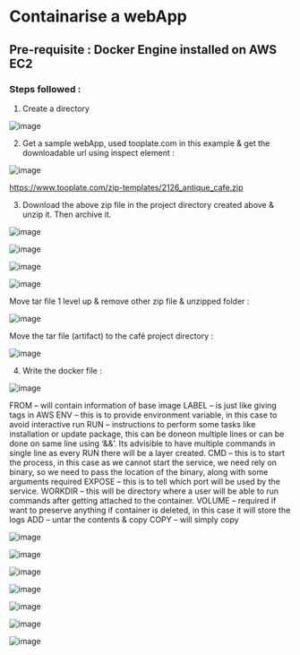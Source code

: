 # Containarise a webApp

## Pre-requisite : Docker Engine installed on AWS EC2

### Steps followed : 

1)	Create a directory 

![image](https://github.com/rnainani/AWSPracticeProjects/assets/25031921/b6765660-44b6-4b49-b734-e6bc88bc0fc5)

2)	Get a sample webApp, used tooplate.com in this example & get the downloadable url using inspect element :

![image](https://github.com/rnainani/AWSPracticeProjects/assets/25031921/3e21b777-ff9f-425c-bebe-7a29ac851ba4)

https://www.tooplate.com/zip-templates/2126_antique_cafe.zip

3)	Download the above zip file in the project directory created above & unzip it. Then archive it.

![image](https://github.com/rnainani/AWSPracticeProjects/assets/25031921/416cf1ff-2428-41f7-bc1b-ef9554bb341c)

![image](https://github.com/rnainani/AWSPracticeProjects/assets/25031921/870ff7ad-6290-416f-ae8e-ba8c0c5356f1)

![image](https://github.com/rnainani/AWSPracticeProjects/assets/25031921/456cedce-6926-4b08-a660-28755aa8d059)

![image](https://github.com/rnainani/AWSPracticeProjects/assets/25031921/867617f4-0b4a-4aad-adc8-302d196dc925)

Move tar file 1 level up & remove other zip file & unzipped folder :

![image](https://github.com/rnainani/AWSPracticeProjects/assets/25031921/11b254e3-e53c-49e2-981f-c5966aba21b8)

Move the tar file (artifact) to the café project directory :

![image](https://github.com/rnainani/AWSPracticeProjects/assets/25031921/95c50071-4578-47b4-9668-e4b55b7c8368)

4)	Write the docker file :

![image](https://github.com/rnainani/AWSPracticeProjects/assets/25031921/741718c3-d08d-471b-8896-909727129429)

FROM – will contain information of base image
LABEL – is just like giving tags in AWS 
ENV – this is to provide environment variable, in this case to avoid interactive run
RUN – instructions to perform some tasks like installation or update package, this can be doneon multiple lines or can be done on same line using ‘&&’. Its advisible to have multiple commands in single line as every RUN there will be a layer created.
CMD – this is to start the process, in this case as we cannot start the service, we need rely on binary, so we need to pass the location of the binary, along with some arguments required
EXPOSE – this is to tell which port will be used by the service.
WORKDIR – this will be directory where a user will be able to run commands after getting attached to the container.
VOLUME – required if want to preserve anything if container is deleted, in this case it will store the logs
ADD – untar the contents & copy
COPY – will simply copy  

![image](https://github.com/rnainani/AWSPracticeProjects/assets/25031921/c5612351-5a03-4d54-8699-1bd5ace968ad)

![image](https://github.com/rnainani/AWSPracticeProjects/assets/25031921/62d80d6b-1f3a-4560-9dbd-1a8ccb202579)

![image](https://github.com/rnainani/AWSPracticeProjects/assets/25031921/71b839d0-978f-4046-bbd1-ce854a24387a)

![image](https://github.com/rnainani/AWSPracticeProjects/assets/25031921/d3c5b671-31cd-4c3d-a05b-3fc08d7ae8de)

![image](https://github.com/rnainani/AWSPracticeProjects/assets/25031921/af4f54c6-3842-4fcc-8cdc-2de05f169d06)

![image](https://github.com/rnainani/AWSPracticeProjects/assets/25031921/79af7399-a1b4-4590-bfc7-62fc5f5952a4)

![image](https://github.com/rnainani/AWSPracticeProjects/assets/25031921/c7dbcf70-b662-4f72-a263-95b83a36b96a)
